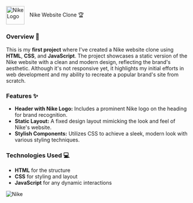 
## <a href="your-link-here" style="text-decoration: none; color: inherit;">
  <img src="https://png.pngitem.com/pimgs/s/41-419233_transparent-white-nike-swoosh-png-nike-logo-grey.png" alt="Nike Logo" style="width: 50px; height: auto; vertical-align: middle; margin-right: 10px; display: inline-block;" />
  Nike Website Clone 🏆
</a>

### Overview 🌟

This is my **first project** where I've created a Nike website clone using **HTML**, **CSS**, and **JavaScript**. The project showcases a static version of the Nike website with a clean and modern design, reflecting the brand's aesthetic. Although it's not responsive yet, it highlights my initial efforts in web development and my ability to recreate a popular brand's site from scratch.

### Features ✨

- **Header with Nike Logo:** Includes a prominent Nike logo on the heading for brand recognition.
- **Static Layout:** A fixed design layout mimicking the look and feel of Nike's website.
- **Stylish Components:** Utilizes CSS to achieve a sleek, modern look with various styling techniques.

### Technologies Used 💻

- **HTML** for the structure
- **CSS** for styling and layout
- **JavaScript** for any dynamic interactions
<!-- Markdown for the image -->
![Nike](https://github.com/user-attachments/assets/d5f9f620-2958-4ff7-a0a9-94ce54be745f)
